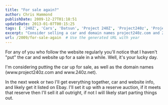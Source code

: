 ```yaml
---
title: "For sale again?"
author: Chris Hammond
publishDate: 2009-12-27T01:18:51
updateDate: 2013-01-07T00:15:25
tags: [ '240Z', 'Cars', 'Datsun', 'Project 240Z', 'Project240z', 'Project240Zcom' ]
excerpt: "Consider selling a car and domain names project240z.com and 240z.net! Stay tuned for details. #carforsale #domainforsale #ebaylisting"
url: /2009/for-sale-again  # Use the generated URL with year
---
```

<p>For any of you who follow the website regularly you'll notice that I haven't "put" the car and website up for a sale in a while. Well, it's your lucky day.</p> <p>I'm considering putting the car up for sale, as well as the domain names (www.project240z.com and www.240z.net).</p> <p>In the next week or two I'll get everything together, car and website info, and likely get it listed on Ebay. I'll set it up with a reserve auction, if it meets that reserve then I'll sell it all outright, if not I will likely start parting things out.&#160;</p>

